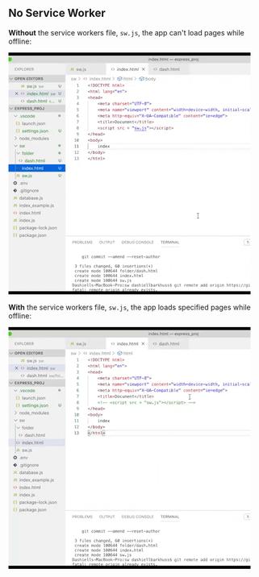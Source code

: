 ## No Service Worker
**Without** the service workers file, `sw.js`, the app can't load pages while offline:

![](offline_9-14.gif)

**With** the service workers file, `sw.js`,  the app loads specified pages while offline:

![](offline2_9-14.gif)
